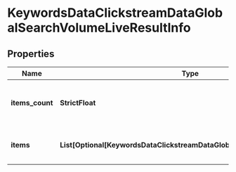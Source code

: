 # KeywordsDataClickstreamDataGlobalSearchVolumeLiveResultInfo


## Properties

| Name | Type | Description | Notes |
|------------ | ------------- | ------------- | -------------|
**items_count** | **StrictFloat** | the number of results returned in the items array |[optional]|
**items** | **List[Optional[KeywordsDataClickstreamDataGlobalSearchVolumeLiveItem]]** | contains keywords and related data |[optional]|